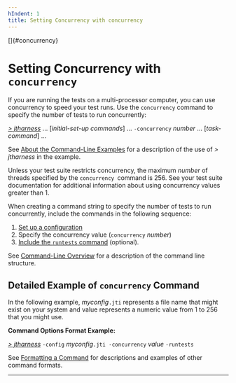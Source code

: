 ```yaml
---
hIndent: 1
title: Setting Concurrency with concurrency
---
```


[]{#concurrency}

# Setting Concurrency with `concurrency`

If you are running the tests on a multi-processor computer, you can use concurrency to speed your
test runs. Use the `concurrency` command to specify the number of tests to run concurrently:

[*\> jtharness*](aboutExamples.html) \... \[*initial-set-up commands*\] \... `-concurrency` *number*
\... \[*task-command*\] \...

See [About the Command-Line Examples](aboutExamples.html) for a description of the use of *\>
jtharness* in the example.

Unless your test suite restricts concurrency, the maximum *number* of threads specified by the
`concurrency `command is 256. See your test suite documentation for additional information about
using concurrency values greater than 1.

When creating a command string to specify the number of tests to run concurrently, include the
commands in the following sequence:

1.  [Set up a configuration](setupCommands.html)
2.  Specify the concurrency value (`concurrency` *number*)
3.  [Include the `runtests` command](runTests.html) (optional).

See [Command-Line Overview](commandLine.html) for a description of the command line structure.

## Detailed Example of `concurrency` Command

In the following example, *myconfig*`.jti` represents a file name that might exist on your system
and value represents a numeric value from 1 to 256 that you might use.

**Command Options Format Example:**

[*\> jtharness*](aboutExamples.html) `-config` *myconfig*`.jti -concurrency` *value* `-runtests`

See [Formatting a Command](formatCommands.html) for descriptions and examples of other command
formats.

----------------------------------------------------------------------------------------------------


